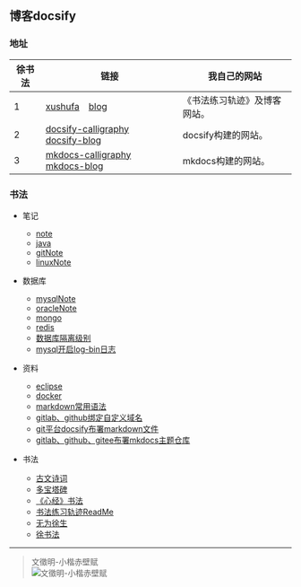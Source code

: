 
## 博客docsify

### 地址


| **徐书法** | 链接    |  我自己的网站  |
| ---  | ------------- |  ------------- |
| 1    | [xushufa]( http://xushufa.cn ) &ensp; [blog]( http://blog.xushufa.cn ) | 《书法练习轨迹》及博客网站。     |
| 2    | [docsify-calligraphy]( http://docsify-calligraphy.xushufa.cn ) &ensp; [docsify-blog]( http://docsify-blog.xushufa.cn ) | docsify构建的网站。 |
| 3    | [mkdocs-calligraphy]( http://mkdocs-calligraphy.xushufa.cn ) &ensp; [mkdocs-blog]( http://mkdocs-blog.xushufa.cn )     | mkdocs构建的网站。  |


### 书法

- 笔记
  - [note](笔记/note.md)
  - [java](笔记/java.md)
  - [gitNote](笔记/gitNote.md)
  - [linuxNote](笔记/linuxNote-x.md)

- 数据库  
  - [mysqlNote](数据库/mysqlNote.md)
  - [oracleNote](数据库/oracleNote.md)
  - [mongo](数据库/mongo.md)
  - [redis](数据库/redis.md)
  - [数据库隔离级别](数据库/数据库隔离级别.md)
  - [mysql开启log-bin日志](数据库/mysql开启log-bin日志.md)

- 资料
  - [eclipse](资料/eclipse.md)
  - [docker](资料/docker.md)
  - [markdown常用语法](资料/markdown常用语法.md)
  - [gitlab、github绑定自定义域名](资料/gitlab、github绑定自定义域名.md)
  - [git平台docsify布署markdown文件](资料/git平台docsify布署markdown文件.md)
  - [gitlab、github、gitee布署mkdocs主题仓库](资料/gitlab、github、gitee布署mkdocs主题仓库.md)
	
- 书法
  - [古文诗词](书法/古文诗词.md)
  - [多宝塔碑](书法/多宝塔碑.md)
  - [《心经》书法](书法/《心经》书法.md)
  - [书法练习轨迹ReadMe](书法/书法练习轨迹ReadMe.md)
  - [无为徐生](书法/无为徐生.md)
  - [徐书法](书法/徐书法.md)



---
	
> 文徵明-小楷赤壁赋 <br/>
![文徵明-小楷赤壁赋]( https://xyqin.coding.net/p/my/d/imgs/git/raw/master/other/文徵明-小楷赤壁赋.jpg )

